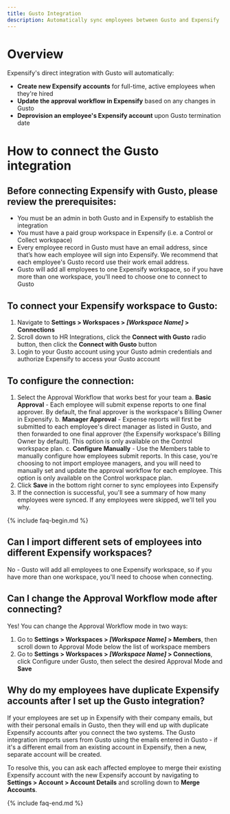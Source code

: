 ```yaml
---
title: Gusto Integration
description: Automatically sync employees between Gusto and Expensify
---
```


# Overview

Expensify's direct integration with Gusto will automatically:

- **Create new Expensify accounts** for full-time, active employees when they're hired
- **Update the approval workflow in Expensify** based on any changes in Gusto
- **Deprovision an employee's Expensify account** upon Gusto termination date

# How to connect the Gusto integration
## Before connecting Expensify with Gusto, please review the prerequisites:

- You must be an admin in both Gusto and in Expensify to establish the integration
- You must have a paid group workspace in Expensify (i.e. a Control or Collect workspace)
- Every employee record in Gusto must have an email address, since that’s how each employee will sign into Expensify. We recommend that each employee's Gusto record use their work email address.
- Gusto will add all employees to one Expensify workspace, so if you have more than one workspace, you'll need to choose one to connect to Gusto

## To connect your Expensify workspace to Gusto:

1. Navigate to **Settings > Workspaces > _[Workspace Name]_ > Connections**
2. Scroll down to HR Integrations, click the **Connect with Gusto** radio button, then click the **Connect with Gusto** button
3. Login to your Gusto account using your Gusto admin credentials and authorize Expensify to access your Gusto account

## To configure the connection:

1. Select the Approval Workflow that works best for your team
    a. **Basic Approval** - Each employee will submit expense reports to one final approver. By default, the final approver is the workspace's Billing Owner in Expensify.
    b. **Manager Approval** - Expense reports will first be submitted to each employee's direct manager as listed in Gusto, and then forwarded to one final approver (the Expensify workspace's Billing Owner by default). This option is only available on the Control workspace plan.
    c. **Configure Manually** - Use the Members table to manually configure how employees submit reports. In this case, you're choosing to not import employee managers, and you will need to manually set and update the approval workflow for each employee. This option is only available on the Control workspace plan.
2. Click **Save** in the bottom right corner to sync employees into Expensify
3. If the connection is successful, you'll see a summary of how many employees were synced. If any employees were skipped, we'll tell you why.

{% include faq-begin.md %}
## Can I import different sets of employees into different Expensify workspaces?

No - Gusto will add all employees to one Expensify workspace, so if you have more than one workspace, you'll need to choose when connecting.

## Can I change the Approval Workflow mode after connecting?

Yes! You can change the Approval Workflow mode in two ways:

1. Go to **Settings > Workspaces >  _[Workspace Name]_ > Members**, then scroll down to Approval Mode below the list of workspace members
2. Go to **Settings > Workspaces >  _[Workspace Name]_ > Connections**, click Configure under Gusto, then select the desired Approval Mode and **Save**


## Why do my employees have duplicate Expensify accounts after I set up the Gusto integration?

If your employees are set up in Expensify with their company emails, but with their personal emails in Gusto, then they will end up with duplicate Expensify accounts after you connect the two systems. The Gusto integration imports users from Gusto using the emails entered in Gusto - if it's a different email from an existing account in Expensify, then a new, separate account will be created.

To resolve this, you can ask each affected employee to merge their existing Expensify account with the new Expensify account by navigating to **Settings > Account > Account Details** and scrolling down to **Merge Accounts**.


{% include faq-end.md %}
